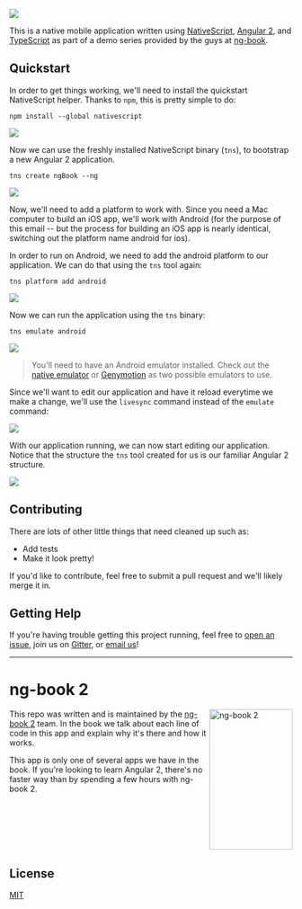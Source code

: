 ![](images/masthead.png)

This is a native mobile application written using [NativeScript](https://www.nativescript.org/), [Angular 2](https://angular.io/), and [TypeScript](https://www.typescriptlang.org/) as part of a demo series provided by the guys at [ng-book](http://ng-book.com/2).

## Quickstart

In order to get things working, we'll need to install the quickstart NativeScript helper. Thanks to `npm`, this is pretty simple to do:

```
npm install --global nativescript
```

![](images/install-nativescript.png)

Now we can use the freshly installed NativeScript binary (`tns`), to bootstrap a new Angular 2 application.

```
tns create ngBook --ng
```

![](images/bootstrap-app.png)

Now, we'll need to add a platform to work with. Since you need a Mac computer to build an iOS app, we'll work with Android (for the purpose of this email -- but the process for building an iOS app is nearly identical, switching out the platform name android for ios).

In order to run on Android, we need to add the android platform to our application. We can do that using the `tns` tool again:

```
tns platform add android
```

![](images/add-android-platform.png)

Now we can run the application using the `tns` binary:

```
tns emulate android
```

![](images/emulate-android.png)

> You'll need to have an Android emulator installed. Check out the [native emulator](https://developer.android.com/studio/run/emulator.html) or [Genymotion](https://www.genymotion.com/) as two possible emulators to use.

Since we'll want to edit our application and have it reload everytime we make a change, we'll use the `livesync` command instead of the `emulate` command:

![](images/livesync-android.png)

With our application running, we can now start editing our application. Notice that the structure the `tns` tool created for us is our familiar Angular 2 structure.

![](images/app_clock.png)


## Contributing

There are lots of other little things that need cleaned up such as:

- Add tests
- Make it look pretty!

If you'd like to contribute, feel free to submit a pull request and we'll likely merge it in.

## Getting Help

If you're having trouble getting this project running, feel free to [open an issue](https://github.com/fullstackio/mobile-clock/issues), join us on [Gitter](https://gitter.im/ng-book/ng-book?utm_source=badge&utm_medium=badge&utm_campaign=pr-badge&utm_content=badge), or [email us](mailto:us@fullstack.io)!

___

# ng-book 2

<a href="https://ng-book.com/2">
<img align="right" src="images/ng-book-2-as-book-cover-pigment.png" alt="ng-book 2" width="148" height="250" />
</a>

This repo was written and is maintained by the [ng-book 2](https://ng-book.com/2) team. In the book we talk about each line of code in this app and explain why it's there and how it works.

This app is only one of several apps we have in the book. If you're looking to learn Angular 2, there's no faster way than by spending a few hours with ng-book 2.

<div style="clear:both"></div>

## License
 [MIT](/LICENSE.md)
